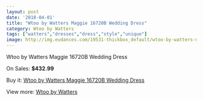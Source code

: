 ```yaml
---
layout: post
date: '2018-04-01'
title: "Wtoo by Watters Maggie 16720B Wedding Dress"
category: Wtoo by Watters
tags: ["watters","dresses","dress","style","unique"]
image: http://img.eudances.com/19531-thickbox_default/wtoo-by-watters-maggie-16720b-wedding-dress.jpg
---
```

Wtoo by Watters Maggie 16720B Wedding Dress

On Sales: **$432.99**
<a href="https://www.eudances.com/en/wtoo-by-watters/5807-wtoo-by-watters-maggie-16720b-wedding-dress.html"><amp-img layout="responsive" width="600" height="600" src="//img.eudances.com/19531-thickbox_default/wtoo-by-watters-maggie-16720b-wedding-dress.jpg" alt="Wtoo by Watters Maggie 16720B Wedding Dress 0" /></a>
<a href="https://www.eudances.com/en/wtoo-by-watters/5807-wtoo-by-watters-maggie-16720b-wedding-dress.html"><amp-img layout="responsive" width="600" height="600" src="//img.eudances.com/19533-thickbox_default/wtoo-by-watters-maggie-16720b-wedding-dress.jpg" alt="Wtoo by Watters Maggie 16720B Wedding Dress 1" /></a>
<a href="https://www.eudances.com/en/wtoo-by-watters/5807-wtoo-by-watters-maggie-16720b-wedding-dress.html"><amp-img layout="responsive" width="600" height="600" src="//img.eudances.com/19532-thickbox_default/wtoo-by-watters-maggie-16720b-wedding-dress.jpg" alt="Wtoo by Watters Maggie 16720B Wedding Dress 2" /></a>

Buy it: [Wtoo by Watters Maggie 16720B Wedding Dress](https://www.eudances.com/en/wtoo-by-watters/5807-wtoo-by-watters-maggie-16720b-wedding-dress.html "Wtoo by Watters Maggie 16720B Wedding Dress")

View more: [Wtoo by Watters](https://www.eudances.com/en/49-wtoo-by-watters "Wtoo by Watters")